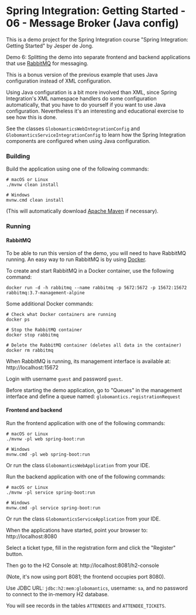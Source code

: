 # Spring Integration: Getting Started - 06 - Message Broker (Java config)

This is a demo project for the Spring Integration course "Spring Integration: Getting Started" by Jesper de Jong.

Demo 6: Splitting the demo into separate frontend and backend applications that use [RabbitMQ](https://www.rabbitmq.com/) for messaging.  

This is a bonus version of the previous example that uses Java configuration instead of XML configuration.

Using Java configuration is a bit more involved than XML, since Spring Integration's XML namespace handlers do some configuration automatically,
that you have to do yourself if you want to use Java configuration. Nevertheless it's an interesting and educational exercise to see how this is done.

See the classes `GlobomanticsWebIntegrationConfig` and `GlobomanticsServiceIntegrationConfig` to learn how the Spring Integration components
are configured when using Java configuration.

### Building

Build the application using one of the following commands:

    # macOS or Linux
    ./mvnw clean install

    # Windows
    mvnw.cmd clean install

(This will automatically download [Apache Maven](http://maven.apache.org/) if necessary).

### Running

#### RabbitMQ

To be able to run this version of the demo, you will need to have RabbitMQ running. An easy way to run RabbitMQ is by using [Docker](https://www.docker.com/).

To create and start RabbitMQ in a Docker container, use the following command:

    docker run -d -h rabbitmq --name rabbitmq -p 5672:5672 -p 15672:15672 rabbitmq:3.7-management-alpine

Some additional Docker commands:

    # Check what Docker containers are running
    docker ps

    # Stop the RabbitMQ container
    docker stop rabbitmq

    # Delete the RabbitMQ container (deletes all data in the container)
    docker rm rabbitmq

When RabbitMQ is running, its management interface is available at: http://localhost:15672

Login with username `guest` and password `guest`.

Before starting the demo application, go to "Queues" in the management interface and define a queue named: `globomantics.registrationRequest`

#### Frontend and backend

Run the frontend application with one of the following commands:

    # macOS or Linux
    ./mvnw -pl web spring-boot:run

    # Windows
    mvnw.cmd -pl web spring-boot:run

Or run the class `GlobomanticsWebApplication` from your IDE.

Run the backend application with one of the following commands:

    # macOS or Linux
    ./mvnw -pl service spring-boot:run

    # Windows
    mvnw.cmd -pl service spring-boot:run

Or run the class `GlobomanticsServiceApplication` from your IDE.

When the applications have started, point your browser to: http://localhost:8080

Select a ticket type, fill in the registration form and click the "Register" button.

Then go to the H2 Console at: http://localhost:8081/h2-console

(Note, it's now using port 8081; the frontend occupies port 8080).

Use JDBC URL: `jdbc:h2:mem:globomantics`, username: `sa`, and no password to connect to the in-memory H2 database.

You will see records in the tables `ATTENDEES` and `ATTENDEE_TICKETS`.

